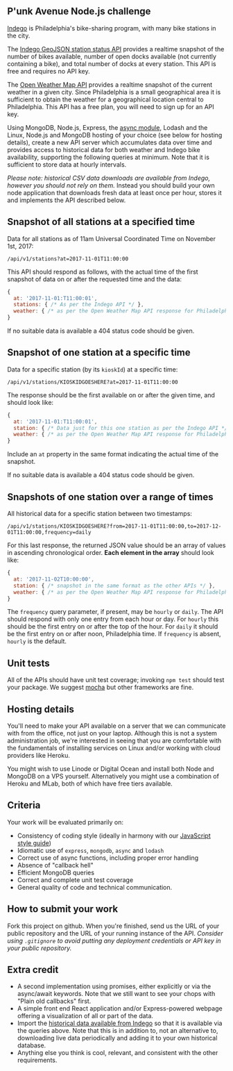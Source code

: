 ## P'unk Avenue Node.js challenge

[Indego](https://www.rideindego.com) is Philadelphia's bike-sharing program, with many bike stations in the city.

The [Indego GeoJSON station status API](https://www.rideindego.com/stations/json/) provides a realtime snapshot of the number of bikes available, number of open docks available (not currently containing a bike), and total number of docks at every station. This API is free and requires no API key.

The [Open Weather Map API](https://openweathermap.org/current#name) provides a realtime snapshot of the current weather in a given city. Since Philadelphia is a small geographical area it is sufficient to obtain the weather for a geographical location central to Philadelphia. This API has a free plan, you will need to sign up for an API key.

Using MongoDB, Node.js, Express, the [async module](https://npmjs.org/package/async), Lodash and the Linux, Node.js and MongoDB hosting of your choice (see below for hosting details), create a new API server which accumulates data over time and provides access to historical data for both weather and Indego bike availability, supporting the following queries at minimum. Note that it is sufficient to store data at hourly intervals.

*Please note: historical CSV data downloads are available from Indego, however you should not rely on them.* Instead you should build your own node application that downloads fresh data at least once per hour, stores it and implements the API described below.

## Snapshot of all stations at a specified time

Data for all stations as of 11am Universal Coordinated Time on November 1st, 2017:

`/api/v1/stations?at=2017-11-01T11:00:00`

This API should respond as follows, with the actual time of the first snapshot of data on or after the requested time and the data:

```javascript
{
  at: '2017-11-01:T11:00:01',
  stations: { /* As per the Indego API */ },
  weather: { /* as per the Open Weather Map API response for Philadelphia */ }
}
```

If no suitable data is available a 404 status code should be given.

## Snapshot of one station at a specific time

Data for a specific station (by its `kioskId`) at a specific time:

`/api/v1/stations/KIOSKIDGOESHERE?at=2017-11-01T11:00:00`

The response should be the first available on or after the given time, and should look like:

```javascript
{
  at: '2017-11-01:T11:00:01',
  station: { /* Data just for this one station as per the Indego API */ },
  weather: { /* as per the Open Weather Map API response for Philadelphia */ }
}
```

Include an `at` property in the same format indicating the actual time of the snapshot.

If no suitable data is available a 404 status code should be given.

## Snapshots of one station over a range of times

All historical data for a specific station between two timestamps:

`/api/v1/stations/KIOSKIDGOESHERE?from=2017-11-01T11:00:00,to=2017-12-01T11:00:00,frequency=daily`

For this last response, the returned JSON value should be an array of values in ascending chronological order. **Each element in the array** should look like:

```javascript
{
  at: '2017-11-02T10:00:00',
  station: { /* snapshot in the same format as the other APIs */ },
  weather: { /* as per the Open Weather Map API response for Philadelphia */ }
}
```

The `frequency` query parameter, if present, may be `hourly` or `daily`. The API should respond with only one entry from each hour or day. For `hourly` this should be the first entry on or after the top of the hour. For `daily` it should be the first entry on or after noon, Philadelphia time. If `frequency` is absent, `hourly` is the default.

## Unit tests

All of the APIs should have unit test coverage; invoking `npm test` should test your package. We suggest [mocha](https://npmjs.org/package/mocha) but other frameworks are fine.

## Hosting details

You'll need to make your API available on a server that we can communicate with from the office, not just on your laptop. Although this is not a system administration job, we're interested in seeing that you are comfortable with the fundamentals of installing services on Linux and/or working with cloud providers like Heroku.

You might wish to use Linode or Digital Ocean and install both Node and MongoDB on a VPS yourself. Alternatively you might use a combination of Heroku and MLab, both of which have free tiers available.
 
## Criteria

Your work will be evaluated primarily on:

* Consistency of coding style (ideally in harmony with our [JavaScript style guide](https://github.com/punkave/best-practices/blob/master/javascript.md))
* Idiomatic use of `express`, `mongodb`, `async` and `lodash`
* Correct use of async functions, including proper error handling
* Absence of "callback hell"
* Efficient MongoDB queries
* Correct and complete unit test coverage
* General quality of code and technical communication.

## How to submit your work

Fork this project on github. When you're finished, send us the URL of your public repository and the URL of your running instance of the API. *Consider using `.gitignore` to avoid putting any deployment credentials or API key in your public repository.*

## Extra credit

* A second implementation using promises, either explicitly or via the async/await keywords. Note that we still want to see your chops with "Plain old callbacks" first.
* A simple front end React application and/or Express-powered webpage offering a visualization of all or part of the data.
* Import the [historical data available from Indego](https://www.rideindego.com/about/data/) so that it is available via the queries above. Note that this is in addition to, not an alternative to, downloading live data periodically and adding it to your own historical database.
* Anything else you think is cool, relevant, and consistent with the other requirements.
